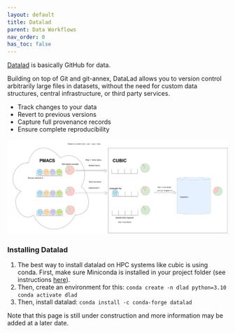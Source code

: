 ```yaml
---
layout: default
title: Datalad
parent: Data Workflows
nav_order: 0
has_toc: false
---
```


[Datalad](https://handbook.datalad.org/en/latest/) is basically GitHub for data. 

Building on top of Git and git-annex, DataLad allows you to version control arbitrarily large files in datasets, without the need for custom data structures, central infrastructure, or third party services.

- Track changes to your data
- Revert to previous versions
- Capture full provenance records
- Ensure complete reproducibility

<img src="/assets/images/datalad.svg">

### Installing Datalad 

1. The best way to install datalad on HPC systems like cubic is using conda. First, make sure Miniconda is installed in your project folder (see instructions [here](https://pennlinc.github.io/docs/cubic#installing-miniconda-in-your-project-the-hard-way)).
2. Then, create an environment for this:
`conda create -n dlad python=3.10`
`conda activate dlad`
3. Then, install datalad:
`conda install -c conda-forge datalad`

Note that this page is still under construction and more information may be added at a later date. 